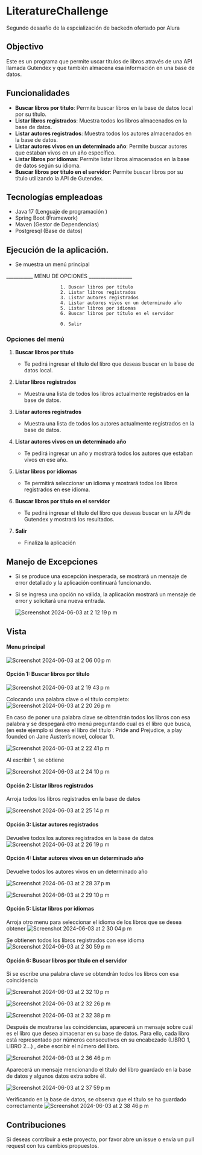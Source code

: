 
# LiteratureChallenge
Segundo desaafío de la espcialización de backedn ofertado por Alura 

## Objectivo
Este es un programa que permite uscar títulos de libros através de una API llamada Gutendex y que también almacena esa información en una base de datos. 

## Funcionalidades


- **Buscar libros por título**: Permite buscar libros en la base de datos local por su título.
- **Listar libros registrados**: Muestra todos los libros almacenados en la base de datos.
- **Listar autores registrados**: Muestra todos los autores almacenados en la base de datos.
- **Listar autores vivos en un determinado año**: Permite buscar autores que estaban vivos en un año específico.
- **Listar libros por idiomas**: Permite listar libros almacenados en la base de datos según su idioma.
- **Buscar libros por título en el servidor**: Permite buscar libros por su título utilizando la API de Gutendex.

## Tecnologías empleadoas
- Java 17 (Lenguaje de programación )
- Spring Boot (Framework)
- Maven (Gestor de Dependencias)
- Postgresql (Base de datos)



## Ejecución de la aplicación.

- Se muestra un menú principal 
<p>     
        ___________ MENU DE OPCIONES __________________

                        1. Buscar libros por título 
                        2. Listar libros registrados
                        3. Listar autores registrados
                        4. Listar autores vivos en un determinado año
                        5. Listar libros por idiomas
                        6. Buscar libros por título en el servidor
                        
                        0. Salir


</p>

### Opciones del menú

1. **Buscar libros por título**
    - Te pedirá ingresar el título del libro que deseas buscar en la base de datos local.

2. **Listar libros registrados**
    - Muestra una lista de todos los libros actualmente registrados en la base de datos.

3. **Listar autores registrados**
    - Muestra una lista de todos los autores actualmente registrados en la base de datos.

4. **Listar autores vivos en un determinado año**
    - Te pedirá ingresar un año y mostrará todos los autores que estaban vivos en ese año.

5. **Listar libros por idiomas**
    - Te permitirá seleccionar un idioma y mostrará todos los libros registrados en ese idioma.

6. **Buscar libros por título en el servidor**
    - Te pedirá ingresar el título del libro que deseas buscar en la API de Gutendex y mostrará los resultados.

0. **Salir**
    - Finaliza la aplicación

## Manejo de Excepciones

- Si se produce una excepción inesperada, se mostrará un mensaje de error detallado y la aplicación continuará funcionando.
  
- Si se ingresa una opción no válida, la aplicación mostrará un mensaje de error y solicitará una nueva entrada.

  ![Screenshot 2024-06-03 at 2 12 19 p m](https://github.com/DulceItamar/LiteratureChallenge/assets/98665735/79cdb280-adaa-439b-b9b3-b2c704febfcf)



## Vista
#### Menu principal
![Screenshot 2024-06-03 at 2 06 00 p m](https://github.com/DulceItamar/LiteratureChallenge/assets/98665735/4edb72b8-0cc1-4998-b38a-7f7a927ce691)

#### Opción 1: Buscar libros por título
![Screenshot 2024-06-03 at 2 19 43 p m](https://github.com/DulceItamar/LiteratureChallenge/assets/98665735/d9d38c32-533d-434e-9175-83a397145081)

Colocando  una palabra clave o el título completo: 
![Screenshot 2024-06-03 at 2 20 26 p m](https://github.com/DulceItamar/LiteratureChallenge/assets/98665735/2eb9593f-8793-4fef-bd62-6344ee865d62)

En caso de poner una palabra clave se obtendrán todos los libros con esa palabra y se despegará otro menú preguntando cual es el libro que busca, (en este ejemplo si desea el libro del título : Pride and Prejudice, a play founded on Jane Austen’s novel, colocar 1).

![Screenshot 2024-06-03 at 2 22 41 p m](https://github.com/DulceItamar/LiteratureChallenge/assets/98665735/afe17d40-a001-44e5-82b2-1400f1b26fc1)

Al escribir 1, se obtiene 

![Screenshot 2024-06-03 at 2 24 10 p m](https://github.com/DulceItamar/LiteratureChallenge/assets/98665735/d7046238-b279-4017-9e8c-35ce30dee161)



#### Opción 2: Listar libros registrados
Arroja todos los libros registrados en la base de datos 

![Screenshot 2024-06-03 at 2 25 14 p m](https://github.com/DulceItamar/LiteratureChallenge/assets/98665735/a064ef06-bcc9-4888-92af-3d9f2cabd7f2)


#### Opción 3: Listar autores registrados
Devuelve todos los autores registrados en la base de datos
![Screenshot 2024-06-03 at 2 26 19 p m](https://github.com/DulceItamar/LiteratureChallenge/assets/98665735/42f622f1-42fd-4c63-a623-9acf288e5f08)


#### Opción 4: Listar autores vivos en un determinado año
Devuelve todos los autores vivos en un determinado año

![Screenshot 2024-06-03 at 2 28 37 p m](https://github.com/DulceItamar/LiteratureChallenge/assets/98665735/b3643463-d682-411b-a068-c543bc795c03)

![Screenshot 2024-06-03 at 2 29 10 p m](https://github.com/DulceItamar/LiteratureChallenge/assets/98665735/127d5d0f-a3ad-4240-aed1-c1fb135292cd)


#### Opción 5: Listar libros por idiomas
Arroja otro menu para seleccionar el idioma de los libros que se desea obtener 
![Screenshot 2024-06-03 at 2 30 04 p m](https://github.com/DulceItamar/LiteratureChallenge/assets/98665735/b2db90a3-0dac-49c5-b430-adec2f0f3402)

Se obtienen todos los libros registrados con ese idioma
![Screenshot 2024-06-03 at 2 30 59 p m](https://github.com/DulceItamar/LiteratureChallenge/assets/98665735/82bacbb8-36de-4a79-a5b7-87dec67908a7)

#### Opción 6: Buscar libros por título en el servidor
Si se escribe una palabra clave se obtendrán todos los libros con esa coincidencia

![Screenshot 2024-06-03 at 2 32 10 p m](https://github.com/DulceItamar/LiteratureChallenge/assets/98665735/7cf1fe0f-a6a0-429a-9aae-103d2a73eeb2)

![Screenshot 2024-06-03 at 2 32 26 p m](https://github.com/DulceItamar/LiteratureChallenge/assets/98665735/c2f8ae0f-67cd-4065-8742-ee3d74488714)

![Screenshot 2024-06-03 at 2 32 38 p m](https://github.com/DulceItamar/LiteratureChallenge/assets/98665735/5cb99bd1-0bc9-4143-b62d-6b5cd175f6d5)

Después de mostrarse las coincidencias, aparecerá un mensaje sobre cuál es el libro que desea almacenar en su base de datos. Para ello, cada libro está representado por números consecutivos en su encabezado (LIBRO 1, LIBRO 2...) , debe escribir el número del libro.


![Screenshot 2024-06-03 at 2 36 46 p m](https://github.com/DulceItamar/LiteratureChallenge/assets/98665735/cf827f91-0eb4-4519-bb89-069467654030)

Aparecerá un mensaje mencionando el título del libro guardado en la base de datos y algunos datos extra sobre él. 

![Screenshot 2024-06-03 at 2 37 59 p m](https://github.com/DulceItamar/LiteratureChallenge/assets/98665735/4504c042-86a7-4e51-b3d6-33aad4859ebe)

Verificando en la base de datos, se observa que el título se ha guardado correctamente
![Screenshot 2024-06-03 at 2 38 46 p m](https://github.com/DulceItamar/LiteratureChallenge/assets/98665735/5fccfdaa-1051-4537-ad51-d1142599a8fe)


## Contribuciones

Si deseas contribuir a este proyecto, por favor abre un issue o envía un pull request con tus cambios propuestos.

